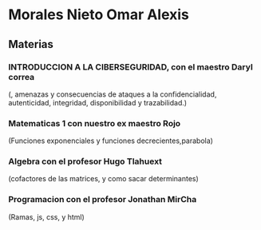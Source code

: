 # Morales Nieto Omar Alexis

## Materias 

### INTRODUCCION A LA CIBERSEGURIDAD, con el maestro Daryl correa
(, amenazas y consecuencias de ataques a la confidencialidad, autenticidad, integridad, disponibilidad y trazabilidad.)

### Matematicas 1 con nuestro ex maestro Rojo
(Funciones exponenciales y funciones decrecientes,parabola)

### Algebra con el profesor Hugo Tlahuext
(cofactores de las matrices, y como sacar determinantes)

### Programacion con el profesor Jonathan MirCha
(Ramas, js, css, y html)
